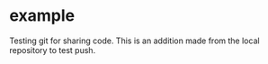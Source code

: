 # example
Testing git for sharing code.
This is an addition made from the local repository to test push.
